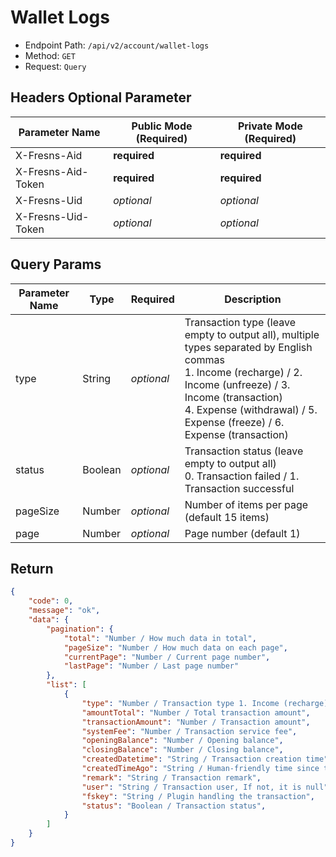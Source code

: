 # Wallet Logs

- Endpoint Path: `/api/v2/account/wallet-logs`
- Method: `GET`
- Request: `Query`

## Headers Optional Parameter

| Parameter Name | Public Mode (Required) | Private Mode (Required) |
| --- | --- | --- |
| X-Fresns-Aid | **required** | **required** |
| X-Fresns-Aid-Token | **required** | **required** |
| X-Fresns-Uid | *optional* | *optional* |
| X-Fresns-Uid-Token | *optional* | *optional* |

## Query Params

| Parameter Name | Type | Required | Description |
| --- | --- | --- | --- |
| type | String | *optional* | Transaction type (leave empty to output all), multiple types separated by English commas<br>1. Income (recharge) / 2. Income (unfreeze) / 3. Income (transaction)<br>4. Expense (withdrawal) / 5. Expense (freeze) / 6. Expense (transaction) |
| status | Boolean | *optional* | Transaction status (leave empty to output all)<br>0. Transaction failed / 1. Transaction successful |
| pageSize | Number | *optional* | Number of items per page (default 15 items) |
| page | Number | *optional* | Page number (default 1) |

## Return

```json
{
    "code": 0,
    "message": "ok",
    "data": {
        "pagination": {
            "total": "Number / How much data in total",
            "pageSize": "Number / How much data on each page",
            "currentPage": "Number / Current page number",
            "lastPage": "Number / Last page number"
        },
        "list": [
            {
                "type": "Number / Transaction type 1. Income (recharge) 2. Income (unfreeze) 3. Income (transaction) 4. Expense (withdrawal) 5. Expense (freeze) 6. Expense (transaction)",
                "amountTotal": "Number / Total transaction amount",
                "transactionAmount": "Number / Transaction amount",
                "systemFee": "Number / Transaction service fee",
                "openingBalance": "Number / Opening balance",
                "closingBalance": "Number / Closing balance",
                "createdDatetime": "String / Transaction creation time",
                "createdTimeAgo": "String / Human-friendly time since transaction creation",
                "remark": "String / Transaction remark",
                "user": "String / Transaction user, If not, it is null",
                "fskey": "String / Plugin handling the transaction",
                "status": "Boolean / Transaction status",
            }
        ]
    }
}
```
